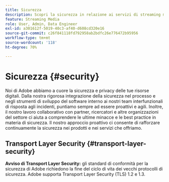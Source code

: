 ```yaml
---
title: Sicurezza
description: Scopri la sicurezza in relazione ai servizi di streaming media
feature: Streaming Media
role: User, Admin, Data Engineer
exl-id: a301612f-5019-40c3-af40-d608cd320e16
source-git-commit: c26f841118fd792958ab2bdfc26e776472b95956
workflow-type: tm+mt
source-wordcount: '118'
ht-degree: 70%

---
```


# Sicurezza {#security}

Noi di Adobe abbiamo a cuore la sicurezza e privacy delle tue risorse digitali. Dalla nostra rigorosa integrazione della sicurezza nel processo e negli strumenti di sviluppo del software interno ai nostri team interfunzionali di risposta agli incidenti, puntiamo sempre ad essere proattivi e agili. Inoltre, il nostro lavoro collaborativo con partner, ricercatori e altre organizzazioni del settore ci aiuta a comprendere le ultime minacce e le best practice in materia di sicurezza. Il nostro approccio proattivo ci consente di rafforzare continuamente la sicurezza nei prodotti e nei servizi che offriamo.


## Transport Layer Security {#transport-layer-security}

**Avviso di Transport Layer Security:** gli standard di conformità per la sicurezza di Adobe richiedono la fine del ciclo di vita dei vecchi protocolli di sicurezza. Adobe supporta Transport Layer Security (TLS) 1.2 e 1.3.

